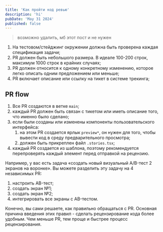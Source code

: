 ```yaml
---
title: 'Как пройти код ревью'
description: 'hi'
pubDate: 'May 31 2024'
published: false
---
```


> возможно удалить, мб этот пост и не нужен

1. На тестовом/стейджинг окружении должна быть проверена каждая спецификация задачи;
2. PR должен быть небольшого размера. В идеале 100-200 строк, максимум 1000 строк в крайних случаях;
3. PR должен относится к одному конкретному изменению, которое легко описать одним предложением или меньше;
4. PR включает описание или ссылку на тикет в системе трекинга;

## PR flow

1. Все PR создаются в ветке `main`;
2. каждый PR должен быть связан с тикетом или иметь описание того, что именно было сделано;
3. если были созданы или изменены компоненты пользовательского интерфейса:
   1. на этом PR создается ярлык `preview*`, он нужен для того, чтобы вывести код в среду предварительного просмотра;
   2. должен быть прикреплен файл `.stories.tsx`;
4. каждый PR создается из шаблона, поэтому рекомендуется перепроверять каждый элемент перед отправкой на рецензию.

Например, у вас есть задача «создать новый визуальный A/B-тест 2 экранов на воронке». Вы можете разделить эту задачу на 4 независимых PR:

1. настроить AB-тест;
2. создать экран №1;
3. создать экран №2;
4. интегрировать все экраны с AB-тестом.

Конечно, вы сами решаете, как правильно обращаться с PR. Основная причина введения этих правил - сделать рецензирование кода более удобным. Чем меньше PR, тем проще и быстрее процесс рецензирования.
